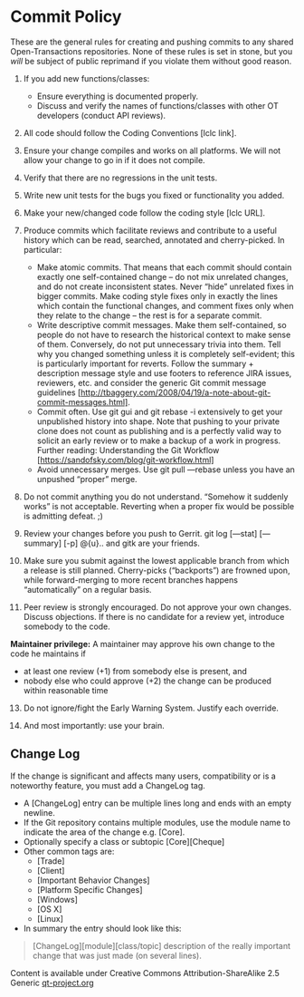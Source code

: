 **Commit Policy**
=================

These are the general rules for creating and pushing commits to any shared Open-Transactions repositories. None of these rules is set in stone, but you *will* be subject of public reprimand if you violate them without good reason.

 1. If you add new functions/classes:
    - Ensure everything is documented properly.
    - Discuss and verify the names of functions/classes with other OT developers (conduct API reviews).

 2. All code should follow the Coding Conventions [lclc link].

 4. Ensure your change compiles and works on all platforms. We will not allow your change to go in if it does not compile.

 5. Verify that there are no regressions in the unit tests.

 6. Write new unit tests for the bugs you fixed or functionality you added.

 7. Make your new/changed code follow the coding style [lclc URL].

 8. Produce commits which facilitate reviews and contribute to a useful history which can be read, searched, annotated and cherry-picked. In particular:
    - Make atomic commits. That means that each commit should contain
    exactly one self-contained change – do not mix unrelated changes, and
    do not create inconsistent states. Never “hide” unrelated fixes in
    bigger commits. Make coding style fixes only in exactly the lines
    which contain the functional changes, and comment fixes only when
    they relate to the change – the rest is for a separate commit.
    - Write descriptive commit messages. Make them self-contained, so
    people do not have to research the historical context to make sense
    of them. Conversely, do not put unnecessary trivia into them. Tell
    why you changed something unless it is completely self-evident; this
    is particularly important for reverts. Follow the summary +
    description message style and use footers to reference JIRA issues,
    reviewers, etc. and consider the generic Git commit message
    guidelines [http://tbaggery.com/2008/04/19/a-note-about-git-commit-messages.html].
    - Commit often. Use git gui and git rebase -i extensively to get your
    unpublished history into shape. Note that pushing to your private
    clone does not count as publishing and is a perfectly valid way to
    solicit an early review or to make a backup of a work in progress.
    Further reading: Understanding the Git Workflow
    [https://sandofsky.com/blog/git-workflow.html]
    - Avoid unnecessary merges. Use git pull —rebase unless you have an
    unpushed “proper” merge.

 9. Do not commit anything you do not understand. “Somehow it suddenly works” is not acceptable. Reverting when a proper fix would be possible is admitting defeat. ;)

 10. Review your changes before you push to Gerrit. git log [—stat] [—summary] [-p] @{u}.. and gitk are your friends.

 11. Make sure you submit against the lowest applicable branch from which a release is still planned. Cherry-picks (“backports”) are frowned upon, while forward-merging to more recent branches happens “automatically” on a regular basis.

 12. Peer review is strongly encouraged. Do not approve your own changes. Discuss objections. If there is no candidate for a review yet, introduce somebody to the code.

 **Maintainer privilege:** A maintainer may approve his own change to the code he maintains if
  - at least one review (+1) from somebody else is present, and
  - nobody else who could approve (+2) the change can be produced within reasonable time

 13. Do not ignore/fight the Early Warning System. Justify each override.

 14. And most importantly: use your brain.




**Change Log**
----------

If the change is significant and affects many users, compatibility or is a noteworthy feature, you must add a ChangeLog tag.
* A [ChangeLog] entry can be multiple lines long and ends with an empty newline.
* If the Git repository contains multiple modules, use the module name to indicate the area of the change e.g. [Core].
* Optionally specify a class or subtopic [Core][Cheque]
* Other common tags are:
    * [Trade]
    * [Client]
    * [Important Behavior Changes]
    * [Platform Specific Changes]
    * [Windows]
    * [OS X]
    * [Linux]
* In summary the entry should look like this:

>  [ChangeLog][module][class/topic] description of the really important
> change that was just made (on several lines).


Content is available under Creative Commons Attribution-ShareAlike 2.5 Generic
[qt-project.org](http://qt-project.org)
